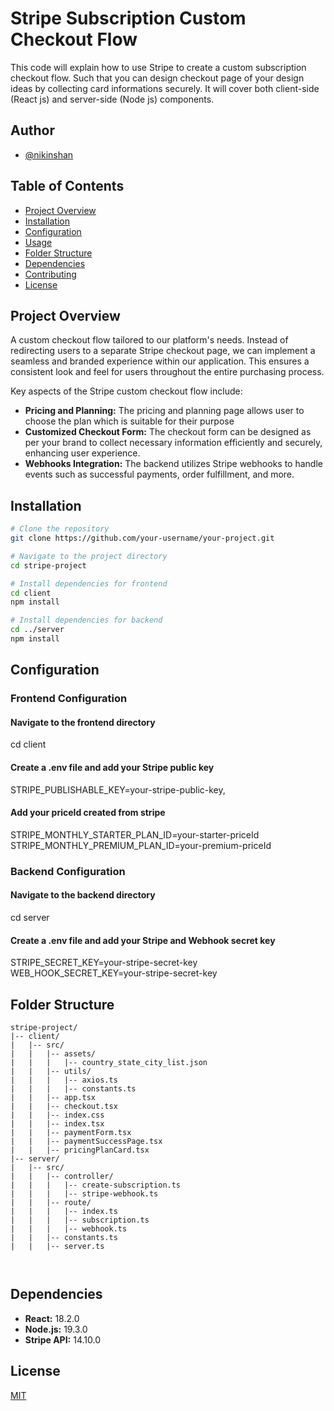 
# Stripe Subscription Custom Checkout Flow
This code will explain how to use Stripe to create a custom subscription checkout flow. Such that you can design checkout page of your design ideas by collecting card informations securely. It will cover both client-side (React js) and server-side (Node js) components.



## Author

- [@nikinshan](https://github.com/nikinshan)


## Table of Contents

- [Project Overview](#project-overview)
- [Installation](#installation)
- [Configuration](#configuration)
- [Usage](#usage)
- [Folder Structure](#folder-structure)
- [Dependencies](#dependencies)
- [Contributing](#contributing)
- [License](#license)

## Project Overview

A custom checkout flow tailored to our platform's needs. Instead of redirecting users to a separate Stripe checkout page, we can implement a seamless and branded experience within our application. This ensures a consistent look and feel for users throughout the entire purchasing process.

Key aspects of the Stripe custom checkout flow include:

- **Pricing and Planning:** The pricing and planning page allows user to choose the plan which is suitable for their purpose
- **Customized Checkout Form:** The checkout form can be designed as per your brand to collect necessary information efficiently and securely, enhancing user experience.
- **Webhooks Integration:** The backend utilizes Stripe webhooks to handle events such as successful payments, order fulfillment, and more.
## Installation

```bash
# Clone the repository
git clone https://github.com/your-username/your-project.git

# Navigate to the project directory
cd stripe-project

# Install dependencies for frontend
cd client
npm install

# Install dependencies for backend
cd ../server
npm install
```

    
## Configuration
### Frontend Configuration
#### Navigate to the frontend directory
cd client

#### Create a .env file and add your Stripe public key
STRIPE_PUBLISHABLE_KEY=your-stripe-public-key,

#### Add your priceId created from stripe
STRIPE_MONTHLY_STARTER_PLAN_ID=your-starter-priceId
STRIPE_MONTHLY_PREMIUM_PLAN_ID=your-premium-priceId

### Backend Configuration

#### Navigate to the backend directory
cd server

#### Create a .env file and add your Stripe and Webhook secret key
STRIPE_SECRET_KEY=your-stripe-secret-key
WEB_HOOK_SECRET_KEY=your-stripe-secret-key
## Folder Structure
```
stripe-project/
|-- client/
|   |-- src/
|   |   |-- assets/
|   |   |   |-- country_state_city_list.json
|   |   |-- utils/
|   |   |   |-- axios.ts
|   |   |   |-- constants.ts
|   |   |-- app.tsx
|   |   |-- checkout.tsx
|   |   |-- index.css
|   |   |-- index.tsx
|   |   |-- paymentForm.tsx
|   |   |-- paymentSuccessPage.tsx
|   |   |-- pricingPlanCard.tsx
|-- server/
|   |-- src/
|   |   |-- controller/
|   |   |   |-- create-subscription.ts
|   |   |   |-- stripe-webhook.ts
|   |   |-- route/
|   |   |   |-- index.ts
|   |   |   |-- subscription.ts
|   |   |   |-- webhook.ts
|   |   |-- constants.ts
|   |   |-- server.ts



```
## Dependencies


- **React:** 18.2.0
- **Node.js:** 19.3.0
- **Stripe API:** 14.10.0
## License

[MIT](https://choosealicense.com/licenses/mit/)

